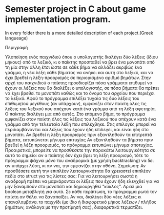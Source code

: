 
# Semester project in C about game implementation program.

In every folder there is a more detailed description of each project.(Greek langueage)

Περιγραφή

Υλοποίηση ενός παιχνιδιού όπου ο υπολογιστής διαλέγει δύο λέξεις (ίδιου μήκους) από το λεξικό, κι ο παίκτης
προσπαθεί να βρει ένα μονοπάτι από τη μία στην άλλη έτσι ώστε σε κάθε βήμα να αλλάζει ακριβώς ένα γράμμα,
η νέα λέξη κάθε βήματος να ανήκει και αυτή στο λεξικό, και να έχει βρεθεί η λέξη-προορισμός σε περιορισμένο
αριθμό βημάτων.
Στην αρχή του παιχνιδιού ο παίκτης προσδιορίζει πόσα γράμματα επιθυμεί να έχουν οι λέξεις που θα διαλέξει ο
υπολογιστής, σε πόσα βήματα θα πρέπει να έχει βρεθεί το μονοπάτι καθώς και το όνομα του αρχείου που
περιέχει το λεξικό.
Αφού το πρόγραμμα επιλέξει τυχαία τις δύο λέξεις του επιθυμητού μεγέθους (αν υπάρχουν), εμφανίζει στον
παίκτη όλες τις λέξεις του λεξικού που απέχουν κατά ένα γράμμα από τη λέξη αφετηρία. Ο παίκτης διαλέγει μια
από αυτές. Στο επόμενο βήμα, το πρόγραμμα εμφανίζει στον παίκτη όλες τις λέξεις του λεξικού που απέχουν
κατά ένα γράμμα από την τελευταία λέξη που επιλέχθηκε. Στις επιλογές μπορεί να περιλαμβάνονται και λέξεις
που έχουν ήδη επιλεγεί, και είναι ήδη στο μονοπάτι.
Αν βρεθεί η λέξη προορισμός πριν εξαντληθούν τα επιτρεπτά βήματα, εκτυπώνεται μήνυμα επιτυχίας
Αν εξαντληθούν τα βήματα πριν βρεθεί η λέξη προορισμός, το πρόγραμμα εκτυπώνει μήνυμα αποτυχίας.
Προαιρετικά, μπορείτε να προσθέσετε την παρακάτω λειτουργικότητα σε αυτό το σημείο: αν ο παίκτης δεν έχει
βρει τη λέξη προορισμό, τότε το πρόγραμμα ψάχνει μόνο του αναδρομικά (με χρήση backtracking) να δει αν
υπάρχει λύση, κι αν ναι, την εμφανίζει στην οθόνη. Σημείωση: Αν προσθέσετε αυτή την επιπλέον
λειτουργικότητα θα χρειαστεί επιπλέον πεδίο στο struct για τις λίστες σας: Για να λειτουργήσει σωστά η
αναδρομή πρέπει να μαρκάρονται οι λέξεις που έχουν ήδη ελεγχθεί για να μην ξαναμπούν στο μονοπάτι και
δημιουργηθεί "κύκλος". Αρκεί μια boolean μεταβλητή για αυτό.
Σε κάθε περίπτωση, το πρόγραμμα ρωτά τον παίκτη αν θέλει να ξαναπαίξει. Αν ναι, διαλέγει δύο νέες λέξεις κι
επαναλαμβάνει το παιχνίδι (με ίδιο ή διαφορετικό μήκος λέξεων / πλήθος βημάτων, ανάλογα με την προτίμησή
σας), διαφορετικά τερματίζει.

